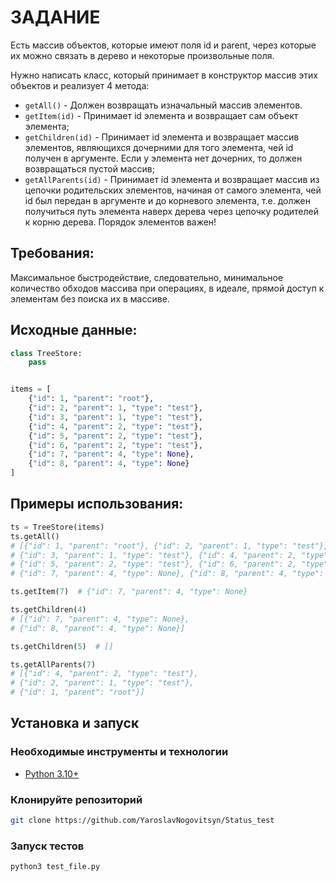 # ЗАДАНИЕ
Есть массив объектов, которые имеют поля id и parent, через которые их можно связать в дерево и некоторые произвольные
поля.

Нужно написать класс, который принимает в конструктор массив этих объектов и реализует 4 метода:

- `getAll()` - Должен возвращать изначальный массив элементов.
- `getItem(id)` - Принимает id элемента и возвращает сам объект элемента;
- `getChildren(id)` - Принимает id элемента и возвращает массив элементов, являющихся дочерними для того элемента,
  чей id получен в аргументе. Если у элемента нет дочерних, то должен возвращаться пустой массив;
- `getAllParents(id)` - Принимает id элемента и возвращает массив из цепочки родительских элементов,
  начиная от самого элемента, чей id был передан в аргументе и до корневого элемента,
  т.е. должен получиться путь элемента наверх дерева через цепочку родителей к корню дерева. Порядок элементов важен!

## Требования:
Максимальное быстродействие, следовательно, минимальное количество обходов массива при операциях,
в идеале, прямой доступ к элементам без поиска их в массиве.

## Исходные данные:
```python
class TreeStore:
    pass


items = [
    {"id": 1, "parent": "root"},
    {"id": 2, "parent": 1, "type": "test"},
    {"id": 3, "parent": 1, "type": "test"},
    {"id": 4, "parent": 2, "type": "test"},
    {"id": 5, "parent": 2, "type": "test"},
    {"id": 6, "parent": 2, "type": "test"},
    {"id": 7, "parent": 4, "type": None},
    {"id": 8, "parent": 4, "type": None}
]

```

## Примеры использования:
```python
ts = TreeStore(items)
ts.getAll()
# [{"id": 1, "parent": "root"}, {"id": 2, "parent": 1, "type": "test"},
# {"id": 3, "parent": 1, "type": "test"}, {"id": 4, "parent": 2, "type": "test"},
# {"id": 5, "parent": 2, "type": "test"}, {"id": 6, "parent": 2, "type": "test"},
# {"id": 7, "parent": 4, "type": None}, {"id": 8, "parent": 4, "type": None}]

ts.getItem(7)  # {"id": 7, "parent": 4, "type": None}

ts.getChildren(4)  
# [{"id": 7, "parent": 4, "type": None}, 
# {"id": 8, "parent": 4, "type": None}]

ts.getChildren(5)  # []

ts.getAllParents(7)  
# [{"id": 4, "parent": 2, "type": "test"}, 
# {"id": 2, "parent": 1, "type": "test"}, 
# {"id": 1, "parent": "root"}]
```

## Установка и запуск

### Необходимые инструменты и технологии
- [Python 3.10+](https://www.python.org/)

### Клонируйте репозиторий
```bash
git clone https://github.com/YaroslavNogovitsyn/Status_test
```

### Запуск тестов
```bash
python3 test_file.py
```